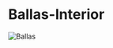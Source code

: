 # Ballas-Interior
![Ballas](https://user-images.githubusercontent.com/103960355/170844270-de7d17a3-dc9f-4cae-b6ef-9a739e6ab380.jpg)
